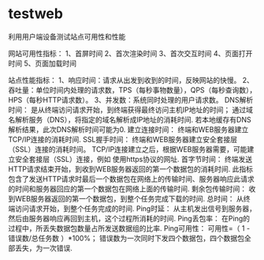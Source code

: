 # testweb
利用用户端设备测试站点可用性和性能



网站可用性指标：
1、首屏时间
2、首次渲染时间
3、首次交互时间
4、页面打开时间
5、页面加载时间


站点性能指标：
1、响应时间：请求从出发到收到的时间，反映网站的快慢。
2、吞吐量：单位时间内处理的请求数，TPS（每秒事物数量），QPS（每秒查询数），HPS（每秒HTTP请求数）。
3、并发数：系统同时处理的用户请求数。
DNS解析时间：
是从终端访问请求开始，到终端获得最终访问主机IP地址的时间； 通过域名解析服务（DNS），将指定的域名解析成IP地址的消耗时间.
若本地缓存有DNS解析结果，此次DNS解析时间可能为0.
建立连接时间：
终端和WEB服务器建立TCP/IP连接的消耗时间.
SSL握手时间：
终端和WEB服务器建立安全套接层（SSL）连接的消耗时间。
TCP/IP连接建立之后，根据WEB服务器需要，可能建立安全套接层（SSL）连接，例如 使用https协议的网址.
首字节时间：
终端发送HTTP请求结束开始，到收到WEB服务器返回的第一个数据包的消耗时间.
此指标包含了发送HTTP请求时最后一个数据包在网络上的传输时间、服务器响应此请求的时间和服务器回应的第一个数据包在网络上面的传输时间.
剩余包传输时间：
收到WEB服务器返回的第一个数据包，到整个任务完成下载的时间.
总时间：
从终端访问请求开始，到整个任务完成的时间.
Ping时延：
从主机发出信号到服务器，然后由服务器响应再回到主机，这个过程所消耗的时间.
Ping丢包率：
在Ping的过程中，所丢失数据包数量占所发送数据组的比率.
Ping可用性：
可用性=（ 1 - 错误数/总任务数 ）*100%；
错误数为一次同时下发四个数据包，四个数据包全部丢失，为一次错误.
